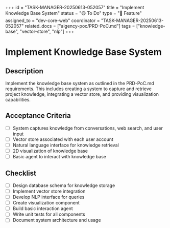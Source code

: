 +++
id = "TASK-MANAGER-20250613-052057"
title = "Implement Knowledge Base System"
status = "🟡 To Do"
type = "🌟 Feature"
assigned_to = "dev-core-web"
coordinator = "TASK-MANAGER-20250613-052057"
related_docs = ["aigency-poc/PRD-PoC.md"]
tags = ["knowledge-base", "vector-store", "nlp"]
+++

# Implement Knowledge Base System

## Description
Implement the knowledge base system as outlined in the PRD-PoC.md requirements. This includes creating a system to capture and retrieve project knowledge, integrating a vector store, and providing visualization capabilities.

## Acceptance Criteria
- [ ] System captures knowledge from conversations, web search, and user input
- [ ] Vector store associated with each user account
- [ ] Natural language interface for knowledge retrieval
- [ ] 2D visualization of knowledge base
- [ ] Basic agent to interact with knowledge base

## Checklist
- [ ] Design database schema for knowledge storage
- [ ] Implement vector store integration
- [ ] Develop NLP interface for queries
- [ ] Create visualization component
- [ ] Build basic interaction agent
- [ ] Write unit tests for all components
- [ ] Document system architecture and usage